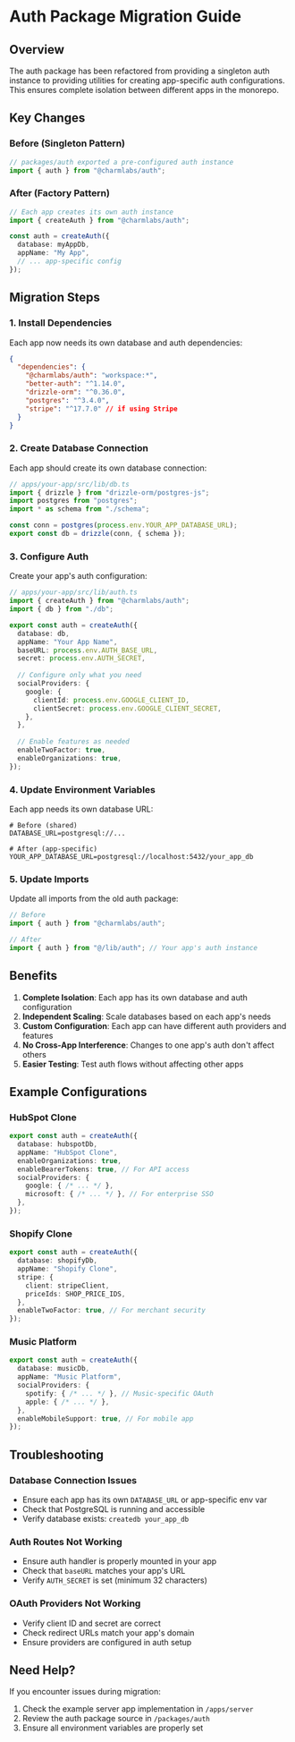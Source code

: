 # Auth Package Migration Guide

## Overview

The auth package has been refactored from providing a singleton auth instance to providing utilities for creating app-specific auth configurations. This ensures complete isolation between different apps in the monorepo.

## Key Changes

### Before (Singleton Pattern)
```typescript
// packages/auth exported a pre-configured auth instance
import { auth } from "@charmlabs/auth";
```

### After (Factory Pattern)
```typescript
// Each app creates its own auth instance
import { createAuth } from "@charmlabs/auth";

const auth = createAuth({
  database: myAppDb,
  appName: "My App",
  // ... app-specific config
});
```

## Migration Steps

### 1. Install Dependencies

Each app now needs its own database and auth dependencies:

```json
{
  "dependencies": {
    "@charmlabs/auth": "workspace:*",
    "better-auth": "^1.14.0",
    "drizzle-orm": "^0.36.0",
    "postgres": "^3.4.0",
    "stripe": "^17.7.0" // if using Stripe
  }
}
```

### 2. Create Database Connection

Each app should create its own database connection:

```typescript
// apps/your-app/src/lib/db.ts
import { drizzle } from "drizzle-orm/postgres-js";
import postgres from "postgres";
import * as schema from "./schema";

const conn = postgres(process.env.YOUR_APP_DATABASE_URL);
export const db = drizzle(conn, { schema });
```

### 3. Configure Auth

Create your app's auth configuration:

```typescript
// apps/your-app/src/lib/auth.ts
import { createAuth } from "@charmlabs/auth";
import { db } from "./db";

export const auth = createAuth({
  database: db,
  appName: "Your App Name",
  baseURL: process.env.AUTH_BASE_URL,
  secret: process.env.AUTH_SECRET,
  
  // Configure only what you need
  socialProviders: {
    google: {
      clientId: process.env.GOOGLE_CLIENT_ID,
      clientSecret: process.env.GOOGLE_CLIENT_SECRET,
    },
  },
  
  // Enable features as needed
  enableTwoFactor: true,
  enableOrganizations: true,
});
```

### 4. Update Environment Variables

Each app needs its own database URL:

```env
# Before (shared)
DATABASE_URL=postgresql://...

# After (app-specific)
YOUR_APP_DATABASE_URL=postgresql://localhost:5432/your_app_db
```

### 5. Update Imports

Update all imports from the old auth package:

```typescript
// Before
import { auth } from "@charmlabs/auth";

// After
import { auth } from "@/lib/auth"; // Your app's auth instance
```

## Benefits

1. **Complete Isolation**: Each app has its own database and auth configuration
2. **Independent Scaling**: Scale databases based on each app's needs
3. **Custom Configuration**: Each app can have different auth providers and features
4. **No Cross-App Interference**: Changes to one app's auth don't affect others
5. **Easier Testing**: Test auth flows without affecting other apps

## Example Configurations

### HubSpot Clone
```typescript
export const auth = createAuth({
  database: hubspotDb,
  appName: "HubSpot Clone",
  enableOrganizations: true,
  enableBearerTokens: true, // For API access
  socialProviders: {
    google: { /* ... */ },
    microsoft: { /* ... */ }, // For enterprise SSO
  },
});
```

### Shopify Clone
```typescript
export const auth = createAuth({
  database: shopifyDb,
  appName: "Shopify Clone",
  stripe: {
    client: stripeClient,
    priceIds: SHOP_PRICE_IDS,
  },
  enableTwoFactor: true, // For merchant security
});
```

### Music Platform
```typescript
export const auth = createAuth({
  database: musicDb,
  appName: "Music Platform",
  socialProviders: {
    spotify: { /* ... */ }, // Music-specific OAuth
    apple: { /* ... */ },
  },
  enableMobileSupport: true, // For mobile app
});
```

## Troubleshooting

### Database Connection Issues
- Ensure each app has its own `DATABASE_URL` or app-specific env var
- Check that PostgreSQL is running and accessible
- Verify database exists: `createdb your_app_db`

### Auth Routes Not Working
- Ensure auth handler is properly mounted in your app
- Check that `baseURL` matches your app's URL
- Verify `AUTH_SECRET` is set (minimum 32 characters)

### OAuth Providers Not Working
- Verify client ID and secret are correct
- Check redirect URLs match your app's domain
- Ensure providers are configured in auth setup

## Need Help?

If you encounter issues during migration:
1. Check the example server app implementation in `/apps/server`
2. Review the auth package source in `/packages/auth`
3. Ensure all environment variables are properly set